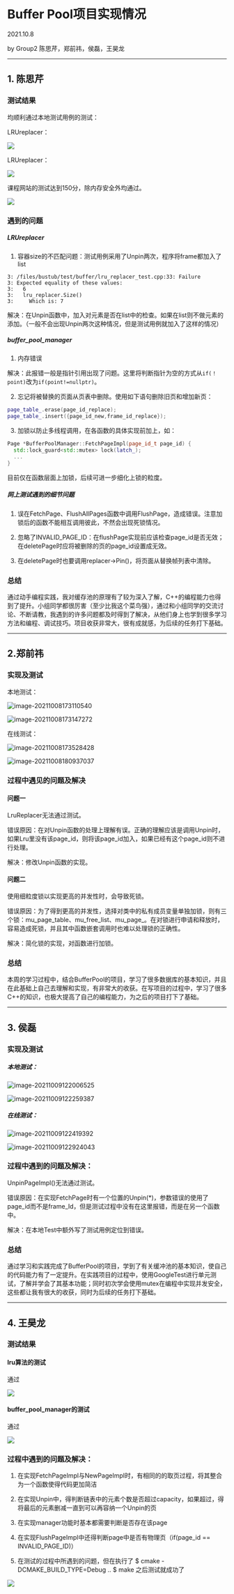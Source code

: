 # Buffer Pool项目实现情况

2021.10.8

by Group2
陈思芹，郑前祎，侯磊，王昊龙

---

## 1. 陈思芹

### 测试结果

均顺利通过本地测试用例的测试：

LRUreplacer：

![](./images/localtest_lrureplacer.png)

LRUreplacer：

![](./images/localtest_bufferpool.png)

课程网站的测试达到150分，除内存安全外均通过。

![](./images/graderesult.png)

### 遇到的问题

##### LRUreplacer

1. 容器size的不匹配问题：测试用例采用了Unpin两次，程序将frame都加入了list

  ```
3: /files/bustub/test/buffer/lru_replacer_test.cpp:33: Failure
3: Expected equality of these values:
3:   6
3:   lru_replacer.Size()
3:     Which is: 7
```
解决：在Unpin函数中，加入对元素是否在list中的检查。如果在list则不做元素的添加。（一般不会出现Unpin两次这种情况，但是测试用例就加入了这样的情况）

##### buffer_pool_manager

1. 内存错误

  解决：此报错一般是指针引用出现了问题。这里将判断指针为空的方式从```if(！point)```改为```if(point!=nullptr)```。

2. 忘记将被替换的页面从页表中删除。使用如下语句删除旧页和增加新页：

  ``` C++
page_table_.erase(page_id_replace);
page_table_.insert({page_id_new,frame_id_replace});
```


3. 加锁以防止多线程调用，在各函数的具体实现前加上，如：
``` C++
Page *BufferPoolManager::FetchPageImpl(page_id_t page_id) {
  std::lock_guard<std::mutex> lock(latch_);
  ...
}
```
  目前仅在函数层面上加锁，后续可进一步细化上锁的粒度。

##### 网上测试遇到的细节问题

1. 误在FetchPage、FlushAllPages函数中调用FlushPage，造成错误。注意加锁后的函数不能相互调用彼此，不然会出现死锁情况。

2. 忽略了INVALID_PAGE_ID：在flushPage实现前应该检查page_id是否无效；在deletePage时应将被删除的页的page_id设置成无效。

3. 在deletePage时也要调用replacer->Pin()，将页面从替换帧列表中清除。

### 总结

通过动手编程实践，我对缓存池的原理有了较为深入了解，C++的编程能力也得到了提升。小组同学都很厉害（至少比我这个菜鸟强），通过和小组同学的交流讨论、不断请教，我遇到的许多问题都及时得到了解决，从他们身上也学到很多学习方法和编程、调试技巧。项目收获非常大，很有成就感，为后续的任务打下基础。

---

## 2.郑前祎


### 实现及测试

本地测试：

 ![image-20211008173110540](https://raw.githubusercontent.com/zqyi/img/master/20211008180017.png)

 ![image-20211008173147272](https://raw.githubusercontent.com/zqyi/img/master/20211008180029.png)

在线测试：

![image-20211008173528428](https://raw.githubusercontent.com/zqyi/img/master/20211008180024.png)

![image-20211008180937037](https://raw.githubusercontent.com/zqyi/img/master/20211008180937.png)



### 过程中遇见的问题及解决

#### 问题一

LruReplacer无法通过测试。

错误原因：在对Unpin函数的处理上理解有误。正确的理解应该是调用Unpin时，如果Lru里没有该page_id，则将该page_id加入，如果已经有这个page_id则不进行处理。

解决：修改Unpin函数的实现。

#### 问题二

使用细粒度锁以实现更高的并发性时，会导致死锁。

错误原因：为了得到更高的并发性，选择对类中的私有成员变量单独加锁，则有三个锁：mu_page_table、mu_free_list、mu_page_。在对锁进行申请和释放时，容易造成死锁，并且其中函数嵌套调用时也难以处理锁的正确性。

解决：简化锁的实现，对函数进行加锁。

### 总结

本周的学习过程中，结合BufferPool的项目，学习了很多数据库的基本知识，并且在此基础上自己去理解和实现，有非常大的收获。在写项目的过程中，学习了很多C++的知识，也极大提高了自己的编程能力，为之后的项目打下了基础。

---

## 3. 侯磊

### 实现及测试
##### 本地测试：

![image-20211009122006525](hl_images/image-20211009122006525.png)

![image-20211009122259387](hl_images/image-20211009122259387.png)

##### 在线测试：

![image-20211009122419392](hl_images/image-20211009122419392.png)

![image-20211009122924043](hl_images/image-20211009122924043.png)  

### 过程中遇到的问题及解决：

UnpinPageImpl()无法通过测试。

错误原因：在实现FetchPage时有一个位置的Unpin(*)，参数错误的使用了page_id而不是frame_Id，但是测试过程中没有在这里报错，而是在另一个函数中。

解决：在本地Test中额外写了测试用例定位到错误。

### 总结

通过学习和实践完成了BufferPool的项目，学到了有关缓冲池的基本知识，使自己的代码能力有了一定提升。在实践项目的过程中，使用GoogleTest进行单元测试，了解并学会了其基本功能；同时初次学会使用mutex在编程中实现并发安全，这些都让我有很大的收获，同时为后续的任务打下基础。

---

## 4. 王昊龙

### 测试结果

#### lru算法的测试

通过

![](whl_images/lrureplacer.png)

#### buffer_pool_manager的测试
通过

![](whl_images/bufferpool.png)


### 过程中遇到的问题及解决：

1. 在实现FetchPageImpl与NewPageImpl时，有相同的的取页过程，将其整合为一个函数使得代码更加简洁

2. 在实现Unpin中，得判断链表中的元素个数是否超过capacity，如果超过，得将最后的元素删减一直到可以再容纳一个Unpin的页

3. 在实现manager功能时基本都需要判断是否存在该page

4. 在实现FlushPageImpl中还得判断page中是否有物理页（if(page_id == INVALID_PAGE_ID)）

5. 在测试的过程中所遇到的问题，但在执行了
$ cmake -DCMAKE_BUILD_TYPE=Debug ..
$ make
之后测试就成功了

![](whl_images/problem5.jpg)
